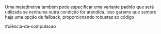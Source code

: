 Uma metadiretiva também pode especificar uma variante padrão que será utilizada se nenhuma outra condição for atendida. Isso garante que sempre haja uma opção de fallback, proporcionando robustez ao código 

#ciência-da-computacao 